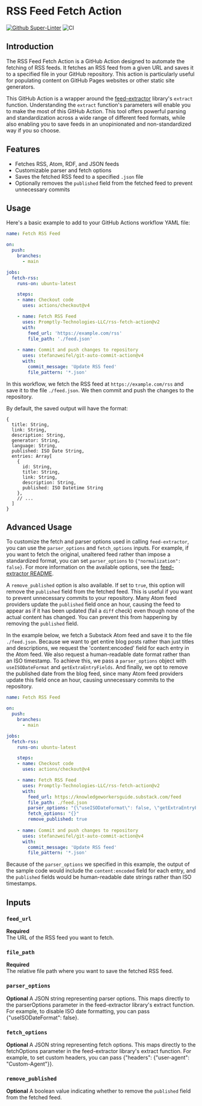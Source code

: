 # RSS Feed Fetch Action

[![Github Super-Linter](https://github.com/Promptly-Technologies-LLC/rss-fetch-action/actions/workflows/linter.yml/badge.svg)](https://github.com/Promptly-Technologies-LLC/rss-fetch-action/actions/workflows/linter.yml)
![CI](https://github.com/actions/javascript-action/actions/workflows/ci.yml/badge.svg)

## Introduction

The RSS Feed Fetch Action is a GitHub Action designed to automate the fetching of RSS feeds. It fetches an RSS feed from a given URL and saves it to a specified file in your GitHub repository. This action is particularly useful for populating content on GitHub Pages websites or other static site generators.

This GitHub Action is a wrapper around the [feed-extractor](https://www.npmjs.com/package/@extractus/feed-extractor) library's `extract` function. Understanding the `extract` function's parameters will enable you to make the most of this GitHub Action. This tool offers powerful parsing and standardization across a wide range of different feed formats, while also enabling you to save feeds in an unopinionated and non-standardized way if you so choose.

## Features

- Fetches RSS, Atom, RDF, and JSON feeds
- Customizable parser and fetch options
- Saves the fetched RSS feed to a specified `.json` file
- Optionally removes the `published` field from the fetched feed to prevent unnecessary commits

## Usage

Here's a basic example to add to your GitHub Actions workflow YAML file:

```yaml
name: Fetch RSS Feed

on:
  push:
    branches:
      - main

jobs:
  fetch-rss:
    runs-on: ubuntu-latest

    steps:
    - name: Checkout code
      uses: actions/checkout@v4

    - name: Fetch RSS Feed
      uses: Promptly-Technologies-LLC/rss-fetch-action@v2
      with:
        feed_url: 'https://example.com/rss'
        file_path: './feed.json'
    
    - name: Commit and push changes to repository
      uses: stefanzweifel/git-auto-commit-action@v4
      with:
        commit_message: 'Update RSS feed'
        file_pattern: '*.json'

```

In this workflow, we fetch the RSS feed at `https://example.com/rss` and save it to the file `./feed.json`. We then commit and push the changes to the repository.

By default, the saved output will have the format:

```
{
  title: String,
  link: String,
  description: String,
  generator: String,
  language: String,
  published: ISO Date String,
  entries: Array[
    {
      id: String,
      title: String,
      link: String,
      description: String,
      published: ISO Datetime String
    },
    // ...
  ]
}
```

## Advanced Usage

To customize the fetch and parser options used in calling `feed-extractor`, you can use the `parser_options` and `fetch_options` inputs. For example, if you want to fetch the original, unaltered feed rather than impose a standardized format, you can set `parser_options` to `{"normalization": false}`. For more information on the available options, see the [feed-extractor README](https://www.npmjs.com/package/@extractus/feed-extractor#extract).

A `remove_published` option is also available. If set to `true`, this option will remove the `published` field from the fetched feed. This is useful if you want to prevent unnecessary commits to your repository. Many Atom feed providers update the `published` field once an hour, causing the feed to appear as if it has been updated (fail a `diff` check) even though none of the actual content has changed. You can prevent this from happening by removing the `published` field.

In the example below, we fetch a Substack Atom feed and save it to the file `./feed.json`. Because we want to get entire blog posts rather than just titles and descriptions, we request the 'content:encoded' field for each entry in the Atom feed. We also request a human-readable date format rather than an ISO timestamp. To achieve this, we pass a `parser_options` object with `useISODateFormat` and `getExtraEntryFields`. And finally, we opt to remove the published date from the blog feed, since many Atom feed providers update this field once an hour, causing unnecessary commits to the repository.

```yaml
name: Fetch RSS Feed

on:
  push:
    branches:
      - main

jobs:
  fetch-rss:
    runs-on: ubuntu-latest

    steps:
    - name: Checkout code
      uses: actions/checkout@v4

    - name: Fetch RSS Feed
      uses: Promptly-Technologies-LLC/rss-fetch-action@v2
      with:
        feed_url: https://knowledgeworkersguide.substack.com/feed
        file_path: ./feed.json
        parser_options: "{\"useISODateFormat\": false, \"getExtraEntryFields\": \"(feedEntry) => { return { 'content:encoded': feedEntry['content:encoded'] || '' }; }\"}"
        fetch_options: "{}"
        remove_published: true
    
    - name: Commit and push changes to repository
      uses: stefanzweifel/git-auto-commit-action@v4
      with:
        commit_message: 'Update RSS feed'
        file_pattern: '*.json'

```

Because of the `parser_options` we specified in this example, the output of the sample code would include the `content:encoded` field for each entry, and the `published` fields would be human-readable date strings rather than ISO timestamps.

## Inputs

### `feed_url`

**Required**  
The URL of the RSS feed you want to fetch.

### `file_path`

**Required**  
The relative file path where you want to save the fetched RSS feed.

### `parser_options`

**Optional**
A JSON string representing parser options. This maps directly to the parserOptions parameter in the feed-extractor library's extract function. For example, to disable ISO date formatting, you can pass {"useISODateFormat": false}.

### `fetch_options`

**Optional**
A JSON string representing fetch options. This maps directly to the fetchOptions parameter in the feed-extractor library's extract function. For example, to set custom headers, you can pass {"headers": {"user-agent": "Custom-Agent"}}.

### `remove_published`

**Optional**
A boolean value indicating whether to remove the `published` field from the fetched feed.
